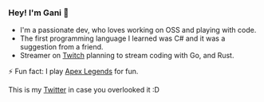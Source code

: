 ### Hey! I'm Gani 👋

- I'm a passionate dev, who loves working on OSS and playing with code.
- The first programming language I learned was C# and it was a suggestion from a friend.
- Streamer on [Twitch](https://www.twitch.tv/ganidv) planning to stream coding with Go, and Rust.
  
⚡ Fun fact: I play [Apex Legends](https://twitter.com/PlayApex) for fun.


This is my [Twitter](https://twitter.com/dxrgani) in case you overlooked it :D 
